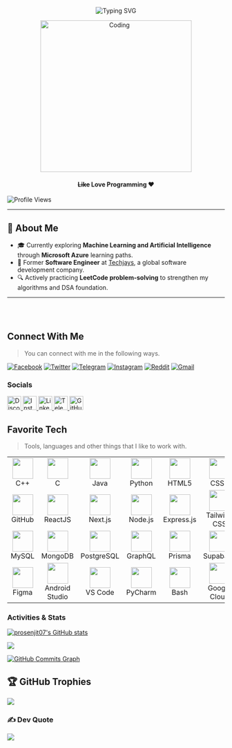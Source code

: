 <!-- Optional Banner -->
<!-- [![MasterHead](https://www.mcfaddengavender.com/wp-content/uploads/2015/10/iStock-1140338911.jpg)](https://prosenjit07.github.io/) -->

<!-- Typing Intro -->
<p align="center">
  <img src="https://readme-typing-svg.herokuapp.com?font=Fira+Code&weight=800&size=24&pause=1000&center=true&width=1000&lines=Hi!,+I'm+Prosenjit+Biswas;Competitive+Programmer,+Developer,+and+AI+Enthusiast+🚀" alt="Typing SVG">
</p>
<!-- Coding Gif -->
<p align="center">
  <img src="https://c.tenor.com/2uyENRmiUt0AAAAC/coding.gif" alt="Coding" width="350">
</p>

<h4 align="center"><s>Like</s> <b>Love</b> Programming ❤️</h4>
<!-- Profile Views -->
<p align="left">
  <img src="https://komarev.com/ghpvc/?username=prosenjit07&label=Profile%20views&color=0e75b6&style=flat" alt="Profile Views" />
</p>




---

## 🌱 About Me

- 🎓 Currently exploring **Machine Learning and Artificial Intelligence** through **Microsoft Azure** learning paths.
- 💼 Former **Software Engineer** at [Techjays](https://techjays.com/), a global software development company.
- 🔍 Actively practicing **LeetCode problem-solving** to strengthen my algorithms and DSA foundation.

---


<!--
<a href="https://www.github.com/prosenjit07" target="_blank" rel="noreferrer"><img
src="https://img.shields.io/github/followers/prosenjit07?logo=github&style=for-the-badge&color=0891b2&labelColor=000000" /></a> -->

 <br><br>
 <h2 align="left" id="prosenjit07-social">Connect With Me</h2>

> You can connect with me in the following ways.

[<img alt="Facebook" src="https://img.shields.io/badge/Facebook-1877F2?style=for-the-badge&logo=facebook&logoColor=white">](https://www.facebook.com/jitroy2350) [<img alt="Twitter" src="https://img.shields.io/badge/Twitter-1DA1F2?style=for-the-badge&logo=twitter&logoColor=white">](https://twitter.com/prosenjit_68) [<img alt="Telegram" src="https://img.shields.io/badge/Telegram-2CA5E0?style=for-the-badge&logo=telegram&logoColor=white">](https://t.me/Advance_programming_Camp) [<img alt="Instagram" src="https://img.shields.io/badge/Instagram-E4405F?style=for-the-badge&logo=instagram&logoColor=white">](https://www.instagram.com/jitroy_7/) [<img alt="Reddit" src="https://img.shields.io/badge/Reddit-FF4500?style=for-the-badge&logo=reddit&logoColor=white">](https://reddit.com/u/prosenjit07) [<img alt="Gmail" src="https://img.shields.io/badge/Gmail-D14836?style=for-the-badge&logo=gmail&logoColor=white">](mailto:prosenjitbiswas983@gmail.com)

### Socials

<p align="left">
  <a href="https://discord.com/users/jit#6487" target="_blank" rel="noreferrer">
    <img src="https://raw.githubusercontent.com/danielcranney/readme-generator/main/public/icons/socials/discord.svg" width="32" height="32" alt="Discord" />
  </a>
  <a href="https://www.instagram.com/jitroy_7/" target="_blank" rel="noreferrer">
    <img src="https://raw.githubusercontent.com/danielcranney/readme-generator/main/public/icons/socials/instagram.svg" width="32" height="32" alt="Instagram" />
  </a>
  <a href="https://www.linkedin.com/in/prosenjitbiswas07/" target="_blank" rel="noreferrer">
    <img src="https://raw.githubusercontent.com/danielcranney/readme-generator/main/public/icons/socials/linkedin.svg" width="32" height="32" alt="LinkedIn" />
  </a>
<a href="https://t.me/prosenjit_project" target="_blank" rel="noreferrer">
  <img src="https://cdn.simpleicons.org/telegram/0088cc" width="32" height="32" alt="Telegram" />
</a>

  <a href="https://github.com/prosenjit07" target="_blank" rel="noreferrer">
    <img src="https://raw.githubusercontent.com/danielcranney/readme-generator/main/public/icons/socials/github-dark.svg" width="32" height="32" alt="GitHub" />
  </a>
</p>




<h2 align="left" id="prosenjit07-tech">Favorite Tech</h2>

> Tools, languages and other things that I like to work with.

<table>
  <tr>
    <td align="center" width="98">
      <img src="https://skillicons.dev/icons?i=cpp" width="48" height="48" alt="" /><br>C++
    </td>
    <td align="center" width="98">
      <img src="https://skillicons.dev/icons?i=c" width="48" height="48" alt="" /><br>C
    </td>
    <td align="center" width="98">
      <img src="https://skillicons.dev/icons?i=java" width="48" height="48" alt="" /><br>Java
    </td>
    <td align="center" width="98">
      <img src="https://skillicons.dev/icons?i=py" width="48" height="48" alt="" /><br>Python
    </td>
    <td align="center" width="98">
      <img src="https://skillicons.dev/icons?i=html" width="48" height="48" alt="" /><br>HTML5
    </td>
    <td align="center" width="98">
      <img src="https://skillicons.dev/icons?i=css" width="48" height="48" alt="" /><br>CSS3
    </td>
    <td align="center" width="98">
      <img src="https://skillicons.dev/icons?i=js" width="48" height="48" alt="" /><br>JavaScript
    </td>
    <td align="center" width="98">
      <img src="https://skillicons.dev/icons?i=ts" width="48" height="48" alt="" /><br>TypeScript
    </td>
    <td align="center" width="98">
      <img src="https://skillicons.dev/icons?i=git" width="48" height="48" alt="" /><br>Git
    </td>
  </tr>
  
  <tr>
    <td align="center" width="98">
      <img src="https://skillicons.dev/icons?i=github" width="48" height="48" alt="" /><br>GitHub
    </td>
    <td align="center" width="98">
      <img src="https://skillicons.dev/icons?i=react" width="48" height="48" alt="" /><br>ReactJS
    </td>
    <td align="center" width="98">
      <img src="https://skillicons.dev/icons?i=nextjs" width="48" height="48" alt="" /><br>Next.js
    </td>
    <td align="center" width="98">
      <img src="https://skillicons.dev/icons?i=nodejs" width="48" height="48" alt="" /><br>Node.js
    </td>
    <td align="center" width="98">
      <img src="https://skillicons.dev/icons?i=express" width="48" height="48" alt="" /><br>Express.js
    </td>
    <td align="center" width="98">
      <img src="https://skillicons.dev/icons?i=tailwind" width="48" height="48" alt="" /><br>Tailwind CSS
    </td>
    <td align="center" width="98">
      <img src="https://skillicons.dev/icons?i=bootstrap" width="48" height="48" alt="" /><br>Bootstrap
    </td>
    <td align="center" width="98">
      <img src="https://skillicons.dev/icons?i=jquery" width="48" height="48" alt="" /><br>jQuery
    </td>
 <td align="center" width="98">
  <img src="https://skillicons.dev/icons?i=react" width="48" height="48" alt="" /><br>React Native
</td>

  </tr>

  <tr>
    <td align="center" width="98">
      <img src="https://skillicons.dev/icons?i=mysql" width="48" height="48" alt="" /><br>MySQL
    </td>
    <td align="center" width="98">
      <img src="https://skillicons.dev/icons?i=mongodb" width="48" height="48" alt="" /><br>MongoDB
    </td>
    <td align="center" width="98">
      <img src="https://skillicons.dev/icons?i=postgres" width="48" height="48" alt="" /><br>PostgreSQL
    </td>
    <td align="center" width="98">
      <img src="https://skillicons.dev/icons?i=graphql" width="48" height="48" alt="" /><br>GraphQL
    </td>
    <td align="center" width="98">
      <img src="https://skillicons.dev/icons?i=prisma" width="48" height="48" alt="" /><br>Prisma
    </td>
    <td align="center" width="98">
      <img src="https://skillicons.dev/icons?i=supabase" width="48" height="48" alt="" /><br>Supabase
    </td>
    <td align="center" width="98">
      <img src="https://skillicons.dev/icons?i=firebase" width="48" height="48" alt="" /><br>Firebase
    </td>
    <td align="center" width="98">
      <img src="https://skillicons.dev/icons?i=docker" width="48" height="48" alt="" /><br>Docker
    </td>
    <td align="center" width="98">
      <img src="https://skillicons.dev/icons?i=aws" width="48" height="48" alt="" /><br>AWS
    </td>
  </tr>

  <tr>
    <td align="center" width="98">
      <img src="https://skillicons.dev/icons?i=figma" width="48" height="48" alt="" /><br>Figma
    </td>
    <td align="center" width="98">
      <img src="https://skillicons.dev/icons?i=androidstudio" width="48" height="48" alt="" /><br>Android Studio
    </td>
    <td align="center" width="98">
      <img src="https://skillicons.dev/icons?i=vscode" width="48" height="48" alt="" /><br>VS Code
    </td>
    <td align="center" width="98">
      <img src="https://cdn.jsdelivr.net/gh/devicons/devicon/icons/pycharm/pycharm-original.svg" width="48" height="48" alt="" /><br>PyCharm
    </td>
    <td align="center" width="98">
      <img src="https://skillicons.dev/icons?i=bash" width="48" height="48" alt="" /><br>Bash
    </td>
    <td align="center" width="98">
      <img src="https://skillicons.dev/icons?i=googlecloud" width="48" height="48" alt="" /><br>Google Cloud
    </td>
    <td align="center" width="98">
      <img src="https://upload.wikimedia.org/wikipedia/commons/thumb/4/40/Adobe_Premiere_Pro_CC_icon.svg/2101px-Adobe_Premiere_Pro_CC_icon.svg.png" width="48" height="48" alt="" /><br>Premiere Pro
    </td>
  </tr>
</table>

### Activities & Stats


<a href="http://www.github.com/prosenjit07"><img src="https://github-readme-stats.vercel.app/api?username=prosenjit07&show_icons=true&hide=&count_private=true&title_color=0891b2&text_color=ffffff&icon_color=0891b2&bg_color=000000&hide_border=true&show_icons=true" alt="prosenjit07's GitHub stats" /></a>

<a href="http://www.github.com/prosenjit07"><img src="https://github-readme-streak-stats.herokuapp.com/?user=prosenjit07&stroke=ffffff&background=000000&ring=0891b2&fire=0891b2&currStreakNum=ffffff&currStreakLabel=0891b2&sideNums=ffffff&sideLabels=ffffff&dates=ffffff&hide_border=true" /></a>

<a href="http://www.github.com/prosenjit07"><img src="https://github-readme-activity-graph.cyclic.app/graph?username=prosenjit07&bg_color=000000&color=ffffff&line=0891b2&point=ffffff&area_color=000000&area=true&hide_border=true&custom_title=GitHub%20Commits%20Graph" alt="GitHub Commits Graph" /></a>

<!-- <a href="https://github.com/prosenjit07" align="left"><img src="https://github-readme-stats.vercel.app/api/top-langs/?username=prosenjit07&langs_count=10&title_color=0891b2&text_color=ffffff&icon_color=0891b2&bg_color=000000&hide_border=true&locale=en&custom_title=Top%20%Languages" alt="Top Languages" /></a> -->

## 🏆 GitHub Trophies
![](https://github-profile-trophy.vercel.app/?username=prosenjit07&theme=radical&no-frame=false&no-bg=true&margin-w=4)

### ✍️ Dev Quote
![](https://quotes-github-readme.vercel.app/api?type=horizontal&theme=radical)

